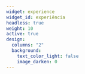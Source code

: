 ```yaml
---
widget: experience
widget_id: experiência
headless: true
weight: 10
active: true
design:
  columns: "2"
  background:
    text_color_light: false
    image_darken: 0
---
```

